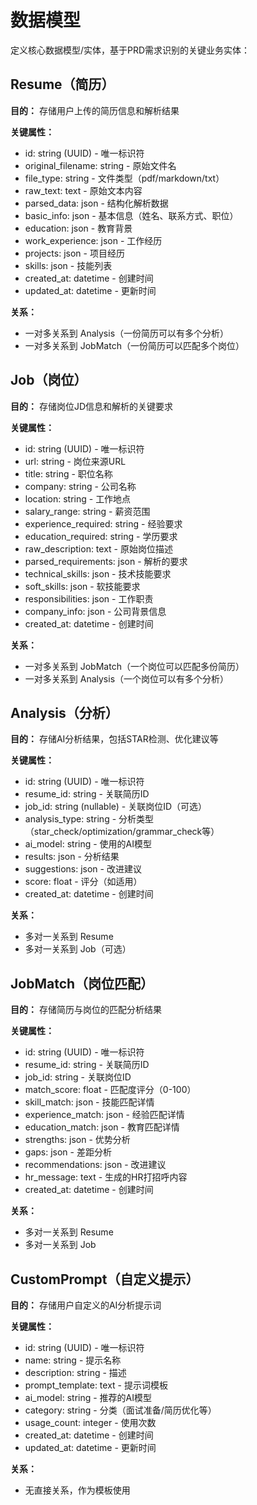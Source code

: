 # 数据模型

定义核心数据模型/实体，基于PRD需求识别的关键业务实体：

## Resume（简历）

**目的：** 存储用户上传的简历信息和解析结果

**关键属性：**
- id: string (UUID) - 唯一标识符
- original_filename: string - 原始文件名
- file_type: string - 文件类型（pdf/markdown/txt）
- raw_text: text - 原始文本内容
- parsed_data: json - 结构化解析数据
- basic_info: json - 基本信息（姓名、联系方式、职位）
- education: json - 教育背景
- work_experience: json - 工作经历
- projects: json - 项目经历
- skills: json - 技能列表
- created_at: datetime - 创建时间
- updated_at: datetime - 更新时间

**关系：**
- 一对多关系到 Analysis（一份简历可以有多个分析）
- 一对多关系到 JobMatch（一份简历可以匹配多个岗位）

## Job（岗位）

**目的：** 存储岗位JD信息和解析的关键要求

**关键属性：**
- id: string (UUID) - 唯一标识符
- url: string - 岗位来源URL
- title: string - 职位名称
- company: string - 公司名称
- location: string - 工作地点
- salary_range: string - 薪资范围
- experience_required: string - 经验要求
- education_required: string - 学历要求
- raw_description: text - 原始岗位描述
- parsed_requirements: json - 解析的要求
- technical_skills: json - 技术技能要求
- soft_skills: json - 软技能要求
- responsibilities: json - 工作职责
- company_info: json - 公司背景信息
- created_at: datetime - 创建时间

**关系：**
- 一对多关系到 JobMatch（一个岗位可以匹配多份简历）
- 一对多关系到 Analysis（一个岗位可以有多个分析）

## Analysis（分析）

**目的：** 存储AI分析结果，包括STAR检测、优化建议等

**关键属性：**
- id: string (UUID) - 唯一标识符
- resume_id: string - 关联简历ID
- job_id: string (nullable) - 关联岗位ID（可选）
- analysis_type: string - 分析类型（star_check/optimization/grammar_check等）
- ai_model: string - 使用的AI模型
- results: json - 分析结果
- suggestions: json - 改进建议
- score: float - 评分（如适用）
- created_at: datetime - 创建时间

**关系：**
- 多对一关系到 Resume
- 多对一关系到 Job（可选）

## JobMatch（岗位匹配）

**目的：** 存储简历与岗位的匹配分析结果

**关键属性：**
- id: string (UUID) - 唯一标识符
- resume_id: string - 关联简历ID
- job_id: string - 关联岗位ID
- match_score: float - 匹配度评分（0-100）
- skill_match: json - 技能匹配详情
- experience_match: json - 经验匹配详情
- education_match: json - 教育匹配详情
- strengths: json - 优势分析
- gaps: json - 差距分析
- recommendations: json - 改进建议
- hr_message: text - 生成的HR打招呼内容
- created_at: datetime - 创建时间

**关系：**
- 多对一关系到 Resume
- 多对一关系到 Job

## CustomPrompt（自定义提示）

**目的：** 存储用户自定义的AI分析提示词

**关键属性：**
- id: string (UUID) - 唯一标识符
- name: string - 提示名称
- description: string - 描述
- prompt_template: text - 提示词模板
- ai_model: string - 推荐的AI模型
- category: string - 分类（面试准备/简历优化等）
- usage_count: integer - 使用次数
- created_at: datetime - 创建时间
- updated_at: datetime - 更新时间

**关系：**
- 无直接关系，作为模板使用
